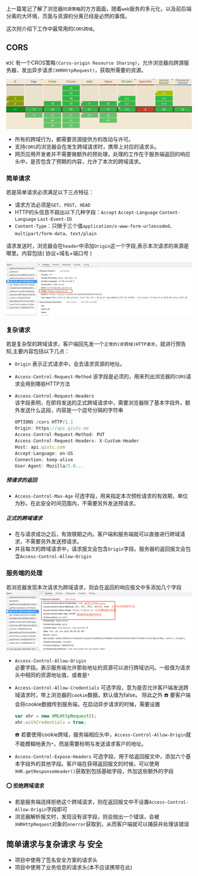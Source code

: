 上一篇笔记了解了浏览器`同源策略`的方方面面，随着`web`服务的多元化，以及前后端分离的大环境，页面与资源的分离已经是必然的事情。

这次则介绍下工作中最常用的`CORS跨域`。

## CORS
`W3C` 有一个CROS策略`(Corss-origin Resource Sharing)`，允许浏览器向跨源服务器，发出异步请求`(XHRHttpRequest)`，获取所需要的资源。  

![CORS兼容性](/blog_assets/section-cross-domain-cors.png)
* 所有的跨域行为，都需要资源提供方的改动与许可。   
* 支持`CORS`的浏览器会在发生跨域请求时，携带上对应的请求头。
* 网页应用开发者并不需要做额外的预处理，处理的工作在于服务端返回的响应头中，是否包含了预期的内容，允许了本次的跨域请求。

### 简单请求
若是简单请求必须满足以下三点特征：  
* 请求方法必须是`GET`、`POST`、`HEAD`
* HTTP的头信息不超出以下几种字段：`Accept`  `Accept-Language`  `Content-Language` `Last-Event-ID`  
* `Content-Type`：只限于三个值`application/x-www-form-urlencoded`、`multipart/form-data`、`text/plain`  

请求发送时，浏览器会在`header`中添加`Origin`这一个字段,表示本次请求的来源是哪里。内容包括( 协议+域名+端口号 )

![cross_origin_header.png](/blog_assets/CORS_request_header.png) 

### 复杂请求
若是复杂型的跨域请求，客户端回先发一个`正常的(非跨域)HTTP请求`，就进行预告知,主要内容包括以下几点：

* `Origin` 
表示正式请求中，会去请求资源的地址。

* `Access-Control-Request-Method`
该字段是必须的，用来列出浏览器的`CORS`请求会用到哪些HTTP方法   

* `Access-Control-Request-Headers`    
该字段表明，在即将发送的正式跨域请求中，需要浏览器除了基本字段外，额外发送什么这段，内容是一个逗号分隔的字符串

    ```js
    OPTIONS /cors HTTP/1.1
    Origin: https://api.qiutc.me
    Access-Control-Request-Method: PUT
    Access-Control-Request-Headers: X-Custom-Header
    Host: api.qiutc.com
    Accept-Language: en-US
    Connection: keep-alive
    User-Agent: Mozilla/5.0...
    ```
##### 预请求的返回
* `Access-Control-Max-Age`
可选字段，用来指定本次预检请求的有效期，单位为秒。在此安全时间范围内，不需要另外发送预请求。
##### 正式的跨域请求
* 在与请求成功之后，有效限期之内。客户端和服务端就可以直接进行跨域请求，不需要另外发送预请求。
* 并且每次的跨域请求中，请求报文会包含`Origin`字段，服务器的返回报文会包含`Access-Control-Allow-Origin`

### 服务端的处理
若浏览器发现本次请求为跨域请求，则会在返回的响应报文中多添加几个字段
![](/blog_assets/CORS_response_header.png)
* `Access-Control-Allow-Origin`  
   必要字段。表示服务端允许那些地址的资源可以进行跨域访问。一般值为请求头中相同的资源地址值，或者是`*` 
* `Access-Control-Allow-Credentials`
   可选字段，意为是否允许客户端发送跨域请求时，带上浏览器的`cookie`数据，默认值为false。
   除此之外
   ☎️ 要客户端会将cookie数据传到服务端，在启动异步请求的时候，需要设置
   ```js
   var xhr = new XMLHttpRequest(); 
   xhr.withCredentials = true;
   ```
   ☎️ 若要使用cookie跨域，服务端相应头中，`Access-Control-Allow-Origin`就不能模糊地表为` * `，而是需要标明与发送请求客户的地址。   
   
* `Access-Control-Expose-Headers`
   可选字段，用于给返回报文中，添加六个基本字段外的其他字段。客户端在获得返回报文的时候，可以使用`XHR.getResponseHeader()`获取到包括基础字段，外加这些额外的字段 

#### ⭕️ 拒绝跨域请求
* 若是服务端选择拒绝这个跨域请求，则在返回报文中不设置`Access-Control-Allow-Origin`字段即可   
* 浏览器解析报文时，发现没有该字段，则会抛出一个错误，会被`XHRHttpRequest`对象的`onerror`获取到，从而客户端就可以捕获并处理该错误  



## 简单请求与复杂请求 与 安全
* 项目中使用了签名安全方案的请求头
* 项目中使用了业务信息的请求头(本不应该携带在此)
